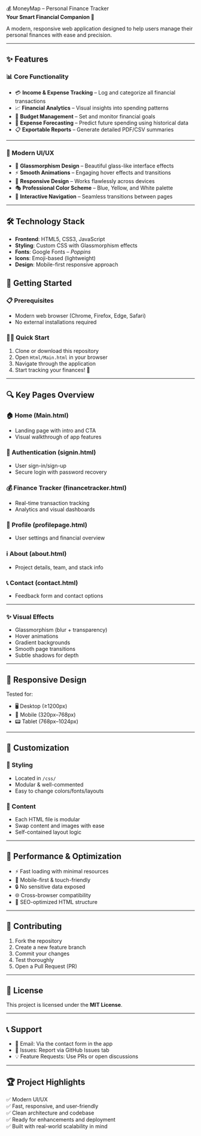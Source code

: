  💰 MoneyMap – Personal Finance Tracker  
**Your Smart Financial Companion 🚀**

A modern, responsive web application designed to help users manage their personal finances with ease and precision.

---

## ✨ Features

### 📊 Core Functionality
- 💳 **Income & Expense Tracking** – Log and categorize all financial transactions  
- 📈 **Financial Analytics** – Visual insights into spending patterns  
- 🎯 **Budget Management** – Set and monitor financial goals  
- 🔮 **Expense Forecasting** – Predict future spending using historical data  
- 📋 **Exportable Reports** – Generate detailed PDF/CSV summaries  

---

### 🎨 Modern UI/UX
- 🌈 **Glassmorphism Design** – Beautiful glass-like interface effects  
- ⚡ **Smooth Animations** – Engaging hover effects and transitions  
- 📱 **Responsive Design** – Works flawlessly across devices  
- 🎭 **Professional Color Scheme** – Blue, Yellow, and White palette  
- 🔄 **Interactive Navigation** – Seamless transitions between pages  

---

## 🛠️ Technology Stack
- **Frontend**: HTML5, CSS3, JavaScript  
- **Styling**: Custom CSS with Glassmorphism effects  
- **Fonts**: Google Fonts – *Poppins*  
- **Icons**: Emoji-based (lightweight)  
- **Design**: Mobile-first responsive approach  


## 🚀 Getting Started

### 📋 Prerequisites
- Modern web browser (Chrome, Firefox, Edge, Safari)  
- No external installations required

### 🏃‍♂️ Quick Start
1. Clone or download this repository  
2. Open `Html/Main.html` in your browser  
3. Navigate through the application  
4. Start tracking your finances! 💪

---

## 🔍 Key Pages Overview

### 🏠 Home (Main.html)
- Landing page with intro and CTA  
- Visual walkthrough of app features

### 🔐 Authentication (signin.html)
- User sign-in/sign-up  
- Secure login with password recovery

### 💰 Finance Tracker (financetracker.html)
- Real-time transaction tracking  
- Analytics and visual dashboards

### 👤 Profile (profilepage.html)
- User settings and financial overview

### ℹ️ About (about.html)
- Project details, team, and stack info

### 📞 Contact (contact.html)
- Feedback form and contact options

---
### ✨ Visual Effects
- Glassmorphism (blur + transparency)  
- Hover animations  
- Gradient backgrounds  
- Smooth page transitions  
- Subtle shadows for depth  

---

## 📱 Responsive Design

Tested for:
- 🖥️ Desktop (≥1200px)  
- 📱 Mobile (320px–768px)  
- 📟 Tablet (768px–1024px)

---

## 🔧 Customization

### 🎨 Styling
- Located in `/css/`  
- Modular & well-commented  
- Easy to change colors/fonts/layouts

### 📝 Content
- Each HTML file is modular  
- Swap content and images with ease  
- Self-contained layout logic

---

## 🚀 Performance & Optimization
- ⚡ Fast loading with minimal resources  
- 📱 Mobile-first & touch-friendly  
- 🔒 No sensitive data exposed  
- 🌐 Cross-browser compatibility  
- 🎯 SEO-optimized HTML structure  

---

## 🤝 Contributing

1. Fork the repository  
2. Create a new feature branch  
3. Commit your changes  
4. Test thoroughly  
5. Open a Pull Request (PR)

---

## 📄 License

This project is licensed under the **MIT License**.

---

## 📞 Support

- 📧 Email: Via the contact form in the app  
- 🐛 Issues: Report via GitHub Issues tab  
- 💡 Feature Requests: Use PRs or open discussions  

---

## 🏆 Project Highlights

✅ Modern UI/UX  
✅ Fast, responsive, and user-friendly  
✅ Clean architecture and codebase  
✅ Ready for enhancements and deployment  
✅ Built with real-world scalability in mind 
